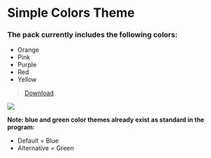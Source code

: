# Simple Colors Theme

### The pack currently includes the following colors: 

- Orange
- Pink
- Purple 
- Red 
- Yellow

> [Download](https://github.com/CapOliveiraBr/Simple-Colors-Theme/archive/master.zip)

<img src="https://i.imgur.com/IJj9zYI.gif">

**Note: blue and green color themes already exist as standard in the program:**

- Default = Blue
- Alternative = Green
